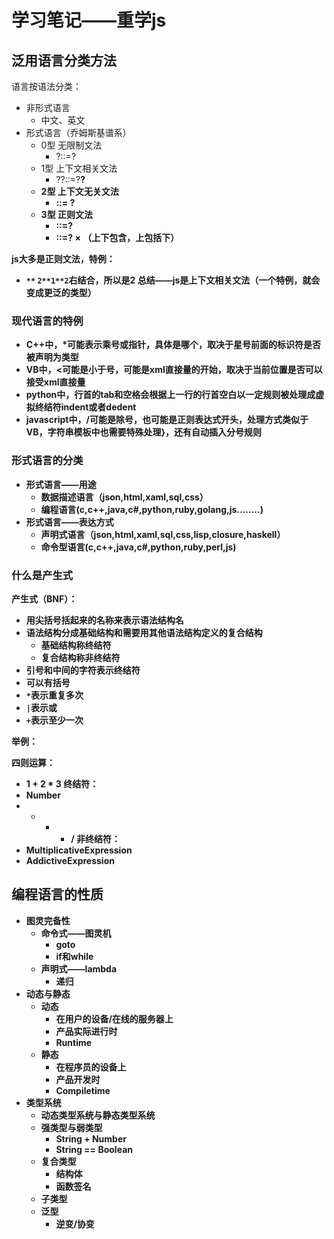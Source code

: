 # 学习笔记——重学js

## 泛用语言分类方法

语言按语法分类：

* 非形式语言
    * 中文、英文
* 形式语言（乔姆斯基谱系）
    * 0型 无限制文法
        * ?::=?
    * 1型 上下文相关文法
        * ?<A>?::=?<B>?
    * 2型 上下文无关文法
        * <A> ::= ?
    * 3型 正则文法
        * <A>::=<A>?
        * <A>::=?<A> ×
    （上下包含，上包括下）

js大多是正则文法，特例：
* `**` `2**1**2`右结合，所以是2
总结——js是上下文相关文法（一个特例，就会变成更泛的类型）

### 现代语言的特例

* C++中，*可能表示乘号或指针，具体是哪个，取决于星号前面的标识符是否被声明为类型
* VB中，<可能是小于号，可能是xml直接量的开始，取决于当前位置是否可以接受xml直接量
* python中，行首的tab和空格会根据上一行的行首空白以一定规则被处理成虚拟终结符indent或者dedent
* javascript中，/可能是除号，也可能是正则表达式开头，处理方式类似于VB，字符串模板中也需要特殊处理}，还有自动插入分号规则

### 形式语言的分类

* 形式语言——用途
    * 数据描述语言（json,html,xaml,sql,css）
    * 编程语言(c,c++,java,c#,python,ruby,golang,js........)
* 形式语言——表达方式
    * 声明式语言（json,html,xaml,sql,css,lisp,closure,haskell）
    * 命令型语言(c,c++,java,c#,python,ruby,perl,js)

### 什么是产生式

产生式（BNF）：

* 用尖括号括起来的名称来表示语法结构名
* 语法结构分成基础结构和需要用其他语法结构定义的复合结构
    * 基础结构称终结符
    * 复合结构称非终结符
* 引号和中间的字符表示终结符
* 可以有括号
* `*`表示重复多次
* `|`表示或
* `+`表示至少一次

举例：

四则运算：
* 1 + 2 * 3
终结符：
* Number
* + - * /
非终结符：
* MultiplicativeExpression
* AddictiveExpression

## 编程语言的性质

* 图灵完备性
    * 命令式——图灵机
        * goto
        * if和while
    * 声明式——lambda
        * 递归
* 动态与静态
    * 动态
        * 在用户的设备/在线的服务器上
        * 产品实际进行时
        * Runtime
    * 静态
        * 在程序员的设备上
        * 产品开发时
        * Compiletime
* 类型系统
    * 动态类型系统与静态类型系统
    * 强类型与弱类型
        * String + Number
        * String == Boolean
    * 复合类型
        * 结构体
        * 函数签名
    * 子类型
    * 泛型
        * 逆变/协变